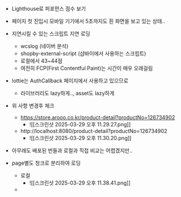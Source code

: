- Lighthouse로 퍼포먼스 점수 보기
- 페이지 첫 진입시 모바일 기기에서 5초까지도 흰 화면을 보고 있는 상태..

- 지연시킬 수 있는 스크립트 지연 로딩
	- wcslog (네이버 분석)
	- shopby-external-script (샵바이에서 사용하는 스크립트)
	- 로컬에서 43~44점
	- 여전히 FCP(First Contentful Paint)는 시간이 매우 오래걸림

- lottie는 AuthCallback 페이지에서 사용하고 있으므로
	- 라이브러리도 lazy하게.., asset도 lazy하게

- 위 사항 변경후 체크
	- https://store.arooo.co.kr/product-detail?productNo=126734902
		- ![[스크린샷 2025-03-29 오후 11.29.27.png]]
	- http://localhost:8080/product-detail?productNo=126734902
		- ![[스크린샷 2025-03-29 오후 11.30.20.png]]

- 아무래도 배포된 번들과 로컬과 직접 비교는 어렵겠지만..

- page별도 청크로 분리하여 로딩
	- 로컬
		- ![[스크린샷 2025-03-29 오후 11.38.41.png]]
	- 